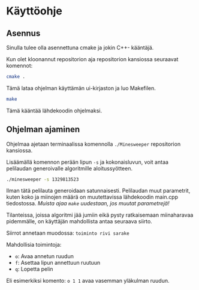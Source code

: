# Käyttöohje

## Asennus

Sinulla tulee olla asennettuna cmake ja jokin C++- kääntäjä.

Kun olet kloonannut repositorion aja repositorion kansiossa seuraavat komennot:

```bash
cmake .
```


Tämä lataa ohjelman käyttämän ui-kirjaston ja luo Makefilen.

```bash
make
```

Tämä kääntää lähdekoodin ohjelmaksi.

## Ohjelman ajaminen

Ohjelmaa ajetaan terminaalissa komennolla ```./Minesweeper``` repositorion kansiossa.

Lisäämällä komennon perään lipun ```-s``` ja kokonaisluvun, voit antaa pelilaudan generoivalle algoritmille aloitussyötteen.

```bash
./minesweeper -s 1329813523
```

Ilman tätä pelilauta generoidaan satunnaisesti.
Pelilaudan muut parametrit, kuten koko ja miinojen määrä on muutettavissa lähdekoodin main.cpp tiedostossa.
 *Muista ajaa ```make``` uudestaan, jos muutat parametrejä!*

Tilanteissa, joissa algoritmi jää jumiin eikä pysty ratkaisemaan miinaharavaa pidemmälle, on käyttäjän mahdollista antaa seuraava siirto.

Siirrot annetaan muodossa: ```toiminto rivi sarake```

Mahdollisia toimintoja:

- ```o```: Avaa annetun ruudun
- ```f```: Asettaa lipun annettuun ruutuun
- ```q```: Lopetta pelin

Eli esimerkiksi komento: ```o 1 1``` avaa vasemman yläkulman ruudun.
